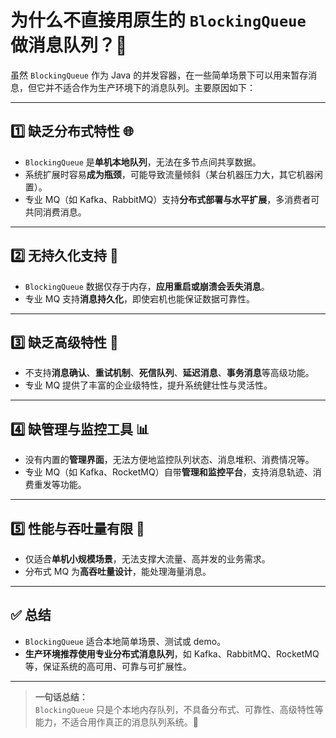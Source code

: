 # 为什么不直接用原生的 `BlockingQueue` 做消息队列？🤔

虽然 `BlockingQueue` 作为 Java 的并发容器，在一些简单场景下可以用来暂存消息，但它并不适合作为生产环境下的消息队列。主要原因如下：

---

## 1️⃣ 缺乏分布式特性 🌐

- `BlockingQueue` 是**单机本地队列**，无法在多节点间共享数据。
- 系统扩展时容易**成为瓶颈**，可能导致流量倾斜（某台机器压力大，其它机器闲置）。
- 专业 MQ（如 Kafka、RabbitMQ）支持**分布式部署与水平扩展**，多消费者可共同消费消息。

---

## 2️⃣ 无持久化支持 💾

- `BlockingQueue` 数据仅存于内存，**应用重启或崩溃会丢失消息**。
- 专业 MQ 支持**消息持久化**，即使宕机也能保证数据可靠性。

---

## 3️⃣ 缺乏高级特性 🚀

- 不支持**消息确认**、**重试机制**、**死信队列**、**延迟消息**、**事务消息**等高级功能。
- 专业 MQ 提供了丰富的企业级特性，提升系统健壮性与灵活性。

---

## 4️⃣ 缺管理与监控工具 📊

- 没有内置的**管理界面**，无法方便地监控队列状态、消息堆积、消费情况等。
- 专业 MQ（如 Kafka、RocketMQ）自带**管理和监控平台**，支持消息轨迹、消费重发等功能。

---

## 5️⃣ 性能与吞吐量有限 🚦

- 仅适合**单机小规模场景**，无法支撑大流量、高并发的业务需求。
- 分布式 MQ 为**高吞吐量设计**，能处理海量消息。

---

## ✅ 总结

- `BlockingQueue` 适合本地简单场景、测试或 demo。
- **生产环境推荐使用专业分布式消息队列**，如 Kafka、RabbitMQ、RocketMQ 等，保证系统的高可用、可靠与可扩展性。

---

> **一句话总结：**  
> `BlockingQueue` 只是个本地内存队列，不具备分布式、可靠性、高级特性等能力，不适合用作真正的消息队列系统。🚫